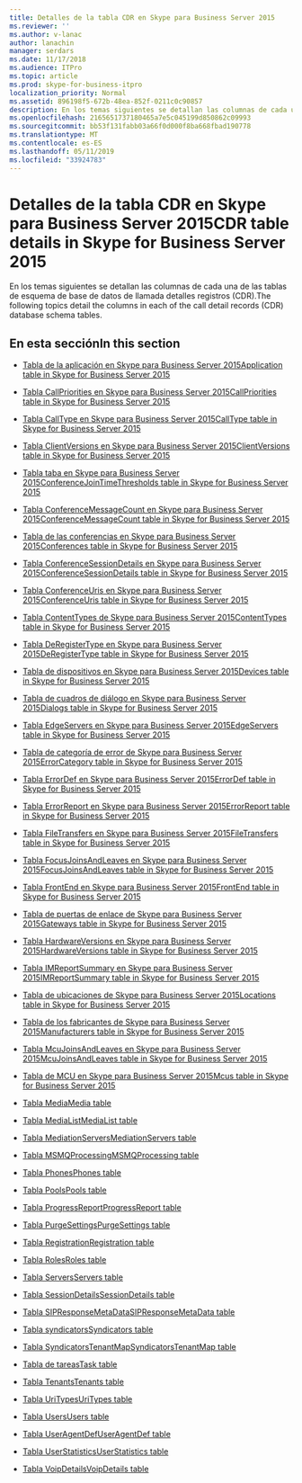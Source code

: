 ```yaml
---
title: Detalles de la tabla CDR en Skype para Business Server 2015
ms.reviewer: ''
ms.author: v-lanac
author: lanachin
manager: serdars
ms.date: 11/17/2018
ms.audience: ITPro
ms.topic: article
ms.prod: skype-for-business-itpro
localization_priority: Normal
ms.assetid: 896198f5-672b-48ea-852f-0211c0c90857
description: En los temas siguientes se detallan las columnas de cada una de las tablas de esquema de base de datos de llamada detalles registros (CDR).
ms.openlocfilehash: 2165651737180465a7e5c045199d850862c09993
ms.sourcegitcommit: bb53f131fabb03a66f0d000f8ba668fbad190778
ms.translationtype: MT
ms.contentlocale: es-ES
ms.lasthandoff: 05/11/2019
ms.locfileid: "33924783"
---
```

# <a name="cdr-table-details-in-skype-for-business-server-2015"></a><span data-ttu-id="64f70-103">Detalles de la tabla CDR en Skype para Business Server 2015</span><span class="sxs-lookup"><span data-stu-id="64f70-103">CDR table details in Skype for Business Server 2015</span></span>
 
<span data-ttu-id="64f70-104">En los temas siguientes se detallan las columnas de cada una de las tablas de esquema de base de datos de llamada detalles registros (CDR).</span><span class="sxs-lookup"><span data-stu-id="64f70-104">The following topics detail the columns in each of the call detail records (CDR) database schema tables.</span></span>
  
## <a name="in-this-section"></a><span data-ttu-id="64f70-105">En esta sección</span><span class="sxs-lookup"><span data-stu-id="64f70-105">In this section</span></span>

- [<span data-ttu-id="64f70-106">Tabla de la aplicación en Skype para Business Server 2015</span><span class="sxs-lookup"><span data-stu-id="64f70-106">Application table in Skype for Business Server 2015</span></span>](application.md)
    
- [<span data-ttu-id="64f70-107">Tabla CallPriorities en Skype para Business Server 2015</span><span class="sxs-lookup"><span data-stu-id="64f70-107">CallPriorities table in Skype for Business Server 2015</span></span>](callpriorities.md)
    
- [<span data-ttu-id="64f70-108">Tabla CallType en Skype para Business Server 2015</span><span class="sxs-lookup"><span data-stu-id="64f70-108">CallType table in Skype for Business Server 2015</span></span>](calltype.md)
    
- [<span data-ttu-id="64f70-109">Tabla ClientVersions en Skype para Business Server 2015</span><span class="sxs-lookup"><span data-stu-id="64f70-109">ClientVersions table in Skype for Business Server 2015</span></span>](clientversions.md)
    
- [<span data-ttu-id="64f70-110">Tabla taba en Skype para Business Server 2015</span><span class="sxs-lookup"><span data-stu-id="64f70-110">ConferenceJoinTimeThresholds table in Skype for Business Server 2015</span></span>](conferencejointimethresholds.md)
    
- [<span data-ttu-id="64f70-111">Tabla ConferenceMessageCount en Skype para Business Server 2015</span><span class="sxs-lookup"><span data-stu-id="64f70-111">ConferenceMessageCount table in Skype for Business Server 2015</span></span>](conferencemessagecount.md)
    
- [<span data-ttu-id="64f70-112">Tabla de las conferencias en Skype para Business Server 2015</span><span class="sxs-lookup"><span data-stu-id="64f70-112">Conferences table in Skype for Business Server 2015</span></span>](conferences.md)
    
- [<span data-ttu-id="64f70-113">Tabla ConferenceSessionDetails en Skype para Business Server 2015</span><span class="sxs-lookup"><span data-stu-id="64f70-113">ConferenceSessionDetails table in Skype for Business Server 2015</span></span>](conferencesessiondetails-0.md)
    
- [<span data-ttu-id="64f70-114">Tabla ConferenceUris en Skype para Business Server 2015</span><span class="sxs-lookup"><span data-stu-id="64f70-114">ConferenceUris table in Skype for Business Server 2015</span></span>](conferenceuris.md)
    
- [<span data-ttu-id="64f70-115">Tabla ContentTypes de Skype para Business Server 2015</span><span class="sxs-lookup"><span data-stu-id="64f70-115">ContentTypes table in Skype for Business Server 2015</span></span>](contenttypes.md)
    
- [<span data-ttu-id="64f70-116">Tabla DeRegisterType en Skype para Business Server 2015</span><span class="sxs-lookup"><span data-stu-id="64f70-116">DeRegisterType table in Skype for Business Server 2015</span></span>](deregistertype.md)
    
- [<span data-ttu-id="64f70-117">Tabla de dispositivos en Skype para Business Server 2015</span><span class="sxs-lookup"><span data-stu-id="64f70-117">Devices table in Skype for Business Server 2015</span></span>](devices.md)
    
- [<span data-ttu-id="64f70-118">Tabla de cuadros de diálogo en Skype para Business Server 2015</span><span class="sxs-lookup"><span data-stu-id="64f70-118">Dialogs table in Skype for Business Server 2015</span></span>](dialogs.md)
    
- [<span data-ttu-id="64f70-119">Tabla EdgeServers en Skype para Business Server 2015</span><span class="sxs-lookup"><span data-stu-id="64f70-119">EdgeServers table in Skype for Business Server 2015</span></span>](edgeservers.md)
    
- [<span data-ttu-id="64f70-120">Tabla de categoría de error de Skype para Business Server 2015</span><span class="sxs-lookup"><span data-stu-id="64f70-120">ErrorCategory table in Skype for Business Server 2015</span></span>](errorcategory.md)
    
- [<span data-ttu-id="64f70-121">Tabla ErrorDef en Skype para Business Server 2015</span><span class="sxs-lookup"><span data-stu-id="64f70-121">ErrorDef table in Skype for Business Server 2015</span></span>](errordef.md)
    
- [<span data-ttu-id="64f70-122">Tabla ErrorReport en Skype para Business Server 2015</span><span class="sxs-lookup"><span data-stu-id="64f70-122">ErrorReport table in Skype for Business Server 2015</span></span>](errorreport.md)
    
- [<span data-ttu-id="64f70-123">Tabla FileTransfers en Skype para Business Server 2015</span><span class="sxs-lookup"><span data-stu-id="64f70-123">FileTransfers table in Skype for Business Server 2015</span></span>](filetransfers-0.md)
    
- [<span data-ttu-id="64f70-124">Tabla FocusJoinsAndLeaves en Skype para Business Server 2015</span><span class="sxs-lookup"><span data-stu-id="64f70-124">FocusJoinsAndLeaves table in Skype for Business Server 2015</span></span>](focusjoinsandleaves.md)
    
- [<span data-ttu-id="64f70-125">Tabla FrontEnd en Skype para Business Server 2015</span><span class="sxs-lookup"><span data-stu-id="64f70-125">FrontEnd table in Skype for Business Server 2015</span></span>](frontend.md)
    
- [<span data-ttu-id="64f70-126">Tabla de puertas de enlace de Skype para Business Server 2015</span><span class="sxs-lookup"><span data-stu-id="64f70-126">Gateways table in Skype for Business Server 2015</span></span>](gateways.md)
    
- [<span data-ttu-id="64f70-127">Tabla HardwareVersions en Skype para Business Server 2015</span><span class="sxs-lookup"><span data-stu-id="64f70-127">HardwareVersions table in Skype for Business Server 2015</span></span>](hardwareversions.md)
    
- [<span data-ttu-id="64f70-128">Tabla IMReportSummary en Skype para Business Server 2015</span><span class="sxs-lookup"><span data-stu-id="64f70-128">IMReportSummary table in Skype for Business Server 2015</span></span>](imreportsummary.md)
    
- [<span data-ttu-id="64f70-129">Tabla de ubicaciones de Skype para Business Server 2015</span><span class="sxs-lookup"><span data-stu-id="64f70-129">Locations table in Skype for Business Server 2015</span></span>](locations.md)
    
- [<span data-ttu-id="64f70-130">Tabla de los fabricantes de Skype para Business Server 2015</span><span class="sxs-lookup"><span data-stu-id="64f70-130">Manufacturers table in Skype for Business Server 2015</span></span>](manufacturers.md)
    
- [<span data-ttu-id="64f70-131">Tabla McuJoinsAndLeaves en Skype para Business Server 2015</span><span class="sxs-lookup"><span data-stu-id="64f70-131">McuJoinsAndLeaves table in Skype for Business Server 2015</span></span>](mcujoinsandleaves.md)
    
- [<span data-ttu-id="64f70-132">Tabla de MCU en Skype para Business Server 2015</span><span class="sxs-lookup"><span data-stu-id="64f70-132">Mcus table in Skype for Business Server 2015</span></span>](mcus.md)
    
- [<span data-ttu-id="64f70-133">Tabla Media</span><span class="sxs-lookup"><span data-stu-id="64f70-133">Media table</span></span>](media.md)
    
- [<span data-ttu-id="64f70-134">Tabla MediaList</span><span class="sxs-lookup"><span data-stu-id="64f70-134">MediaList table</span></span>](medialist.md)
    
- [<span data-ttu-id="64f70-135">Tabla MediationServers</span><span class="sxs-lookup"><span data-stu-id="64f70-135">MediationServers table</span></span>](mediationservers.md)
    
- [<span data-ttu-id="64f70-136">Tabla MSMQProcessing</span><span class="sxs-lookup"><span data-stu-id="64f70-136">MSMQProcessing table</span></span>](msmqprocessing.md)
    
- [<span data-ttu-id="64f70-137">Tabla Phones</span><span class="sxs-lookup"><span data-stu-id="64f70-137">Phones table</span></span>](phones.md)
    
- [<span data-ttu-id="64f70-138">Tabla Pools</span><span class="sxs-lookup"><span data-stu-id="64f70-138">Pools table</span></span>](pools.md)
    
- [<span data-ttu-id="64f70-139">Tabla ProgressReport</span><span class="sxs-lookup"><span data-stu-id="64f70-139">ProgressReport table</span></span>](progressreport.md)
    
- [<span data-ttu-id="64f70-140">Tabla PurgeSettings</span><span class="sxs-lookup"><span data-stu-id="64f70-140">PurgeSettings table</span></span>](purgesettings.md)
    
- [<span data-ttu-id="64f70-141">Tabla Registration</span><span class="sxs-lookup"><span data-stu-id="64f70-141">Registration table</span></span>](registration.md)
    
- [<span data-ttu-id="64f70-142">Tabla Roles</span><span class="sxs-lookup"><span data-stu-id="64f70-142">Roles table</span></span>](roles.md)
    
- [<span data-ttu-id="64f70-143">Tabla Servers</span><span class="sxs-lookup"><span data-stu-id="64f70-143">Servers table</span></span>](servers.md)
    
- [<span data-ttu-id="64f70-144">Tabla SessionDetails</span><span class="sxs-lookup"><span data-stu-id="64f70-144">SessionDetails table</span></span>](sessiondetails.md)
    
- [<span data-ttu-id="64f70-145">Tabla SIPResponseMetaData</span><span class="sxs-lookup"><span data-stu-id="64f70-145">SIPResponseMetaData table</span></span>](sipresponsemetadata.md)
    
- [<span data-ttu-id="64f70-146">Tabla syndicators</span><span class="sxs-lookup"><span data-stu-id="64f70-146">Syndicators table</span></span>](syndicators.md)
    
- [<span data-ttu-id="64f70-147">Tabla SyndicatorsTenantMap</span><span class="sxs-lookup"><span data-stu-id="64f70-147">SyndicatorsTenantMap table</span></span>](syndicatorstenantmap.md)
    
- [<span data-ttu-id="64f70-148">Tabla de tareas</span><span class="sxs-lookup"><span data-stu-id="64f70-148">Task table</span></span>](task.md)
    
- [<span data-ttu-id="64f70-149">Tabla Tenants</span><span class="sxs-lookup"><span data-stu-id="64f70-149">Tenants table</span></span>](tenants.md)
    
- [<span data-ttu-id="64f70-150">Tabla UriTypes</span><span class="sxs-lookup"><span data-stu-id="64f70-150">UriTypes table</span></span>](uritypes.md)
    
- [<span data-ttu-id="64f70-151">Tabla Users</span><span class="sxs-lookup"><span data-stu-id="64f70-151">Users table</span></span>](users.md)
    
- [<span data-ttu-id="64f70-152">Tabla UserAgentDef</span><span class="sxs-lookup"><span data-stu-id="64f70-152">UserAgentDef table</span></span>](useragentdef.md)
    
- [<span data-ttu-id="64f70-153">Tabla UserStatistics</span><span class="sxs-lookup"><span data-stu-id="64f70-153">UserStatistics table</span></span>](userstatistics.md)
    
- [<span data-ttu-id="64f70-154">Tabla VoipDetails</span><span class="sxs-lookup"><span data-stu-id="64f70-154">VoipDetails table</span></span>](voipdetails-0.md)
    

